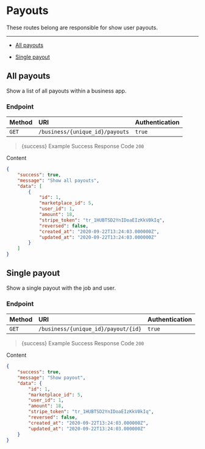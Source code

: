 # Payouts

These routes belong are responsible for show user payouts.

---

- [All payouts](#all-payouts)


- [Single payout](#single-payout)



<a name="all-payouts"></a>
## All payouts

Show a list of all payouts within a business app.
### Endpoint
|Method|URI|Authentication|
|:-|:-|:-|
|`GET`|`/business/{unique_id}/payouts`|`true`|



> {success} Example Success Response
Code `200`

Content

```json
{
    "success": true,
    "message": "Show all payouts",
    "data": [
        {
            "id": 1,
            "marketplace_id": 5,
            "user_id": 1,
            "amount": 18,
            "stripe_token": "tr_1HUBTSD2YnIDoaEIzKkV0kIq",
            "reversed": false,
            "created_at": "2020-09-22T13:24:03.000000Z",
            "updated_at": "2020-09-22T13:24:03.000000Z"
        }
    ]
}

```



<a name="single-payout"></a>
## Single payout

Show a single payout with the job and user.
### Endpoint
|Method|URI|Authentication|
|:-|:-|:-|
|`GET`|`/business/{unique_id}/payout/{id}`|`true`|



> {success} Example Success Response
Code `200`

Content

```json
{
    "success": true,
    "message": "Show payout",
    "data": {
        "id": 1,
        "marketplace_id": 5,
        "user_id": 1,
        "amount": 18,
        "stripe_token": "tr_1HUBTSD2YnIDoaEIzKkV0kIq",
        "reversed": false,
        "created_at": "2020-09-22T13:24:03.000000Z",
        "updated_at": "2020-09-22T13:24:03.000000Z"
    }
}

```


